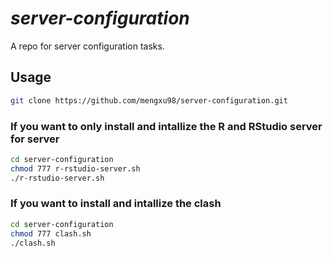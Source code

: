 # *server-configuration*

A repo for server configuration tasks.

## Usage

``` bash
git clone https://github.com/mengxu98/server-configuration.git
```

### If you want to only install and intallize the R and RStudio server for server

``` bash
cd server-configuration
chmod 777 r-rstudio-server.sh
./r-rstudio-server.sh
```

### If you want to install and intallize the clash

``` bash
cd server-configuration
chmod 777 clash.sh
./clash.sh
```
